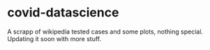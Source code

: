 # covid-datascience
A scrapp of wikipedia tested cases and some plots, nothing special. 
Updating it soon with more stuff. 
